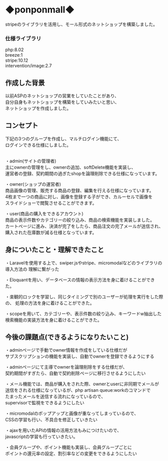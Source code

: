 <h1>◆ponponmall◆</h1>

<p>stripeのライブラリを活用し、モール形式のネットショップを構築しました。</p>

<h3>仕様ライブラリ</h3>
php:8.02<br>
breeze:1<br>
stripe:10.12<br>
intervention/image:2.7<br>


<h2>作成した背景</h2>
以前ASPのネットショップの営業をしていたことがあり、<br>
自分自身もネットショップを構築をしていみたいと思い、<br>
ネットショップを作成しました。

<h2>コンセプト</h2>
下記の3つのグループを作成し、マルチログイン機能にて、<br>
ログインできる仕様にしました。<br><br>

・admin(サイトの管理者)<br>
主にownerの管理をし、ownerの追加、softDelete機能を実装し、<br>
運営者の登録、契約期間の過ぎたshopを論理削除できる仕様になっています。<br>

・owner(ショップの運営者)<br>
商品画像の管理、販売する商品の登録、編集を行える仕様になっています。<br>
4枚まで一つの商品に対し、画像を登録する子ができ、カルーセルで画像を<br>
スライドショーで閲覧させることができます。
<br>

・user(商品の購入をできるアカウント)<br>
商品の表示件数やカテゴリーの絞り込み、商品の検索機能を実装しました。<br>
カートページに進み、決済が完了をしたら、商品注文の完了メールが送信され、<br>
購入された在庫数が減る仕様となっています。

<h2>身についたこと・理解できたこと</h2>

・Laravelを使用する上で、swiper.jsやstripe、micromodalなどのライブラリの導入方法の
理解に繋がった<br>

・Eloquantを用い、データベースの情報の表示方法を身に着けることができた。<br>

・楽観的ロックを学習し、同じタイミングで別のユーザーが処理を実行をした際の、
処理の方法を身に着けることができた。

・scopeを用いて、カテゴリーや、表示件数の絞り込み、キーワードw抽出した<br>
検索機能の実装方法を身に着けることができた。

<h2>今後の課題点(できるようになりたいこと)</h2>

・adminページで手動でowner情報を作成をしている仕様だが<br>
サブスクリプションの機能を実装し、自動でownerを登録できるようにする<br>

・adminページにて主導でownerを論理削除をする仕様だが、<br>
契約期間がすぎたら、自動で契約削除ページに移行させるようにしたい<br>

・メール機能では、商品が購入をされた際、ownerとuserに非同期でメールが<br>
送信をされる仕様になっているが、php artisan queue:workのコマンドで<br>
たまったメールを送信する流れになっているので、<br>
supervisorで監視をできるようにしたい<br>

・micromodalのポップアップと画像が重なってしまっているので、<br>
CSSの学習も行い、不具合を修正していきたい<br>

・ajaxを用いたAPIの情報の活用方法もみにつけたいので、<br>
javascriptの学習も行っていきたい。<br>

・会員グループや、ポイント機能も実装し、会員グループごとに<br>
ポイントの還元率の設定、割引率などの変更をできるようにしたい<br>
